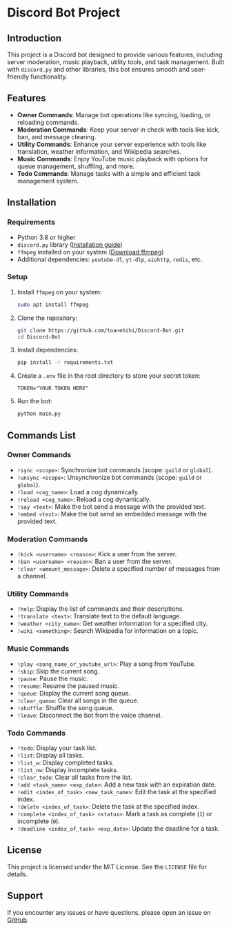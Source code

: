 
# Discord Bot Project

## Introduction
This project is a Discord bot designed to provide various features, including server moderation, music playback, utility tools, and task management. Built with `discord.py` and other libraries, this bot ensures smooth and user-friendly functionality.

## Features
- **Owner Commands**: Manage bot operations like syncing, loading, or reloading commands.
- **Moderation Commands**: Keep your server in check with tools like kick, ban, and message clearing.
- **Utility Commands**: Enhance your server experience with tools like translation, weather information, and Wikipedia searches.
- **Music Commands**: Enjoy YouTube music playback with options for queue management, shuffling, and more.
- **Todo Commands**: Manage tasks with a simple and efficient task management system.

## Installation
### Requirements
- Python 3.8 or higher
- `discord.py` library ([Installation guide](https://discordpy.readthedocs.io/en/stable/))
- `ffmpeg` installed on your system ([Download ffmpeg](https://ffmpeg.org/download.html))
- Additional dependencies: `youtube-dl`, `yt-dlp`, `aiohttp`, `redis`, etc.
### Setup
1. Install `ffmpeg` on your system:
   ```bash
   sudo apt install ffmpeg
   ```
2. Clone the repository:
   ```bash
   git clone https://github.com/toanehihi/Discord-Bot.git
   cd Discord-Bot
   ```
3. Install dependencies:
   ```bash
   pip install -r requirements.txt
   ```
4. Create a `.env` file in the root directory to store your secret token:
   ```
   TOKEN="YOUR TOKEN HERE"
   ```
5. Run the bot:
   ```bash
   python main.py
   ```

## Commands List
### Owner Commands
- `!sync <scope>`: Synchronize bot commands (scope: `guild` or `global`).
- `!unsync <scope>`: Unsynchronize bot commands (scope: `guild` or `global`).
- `!load <cog_name>`: Load a cog dynamically.
- `!reload <cog_name>`: Reload a cog dynamically.
- `!say <text>`: Make the bot send a message with the provided text.
- `!embed <text>`: Make the bot send an embedded message with the provided text.

### Moderation Commands
- `!kick <username> <reason>`: Kick a user from the server.
- `!ban <username> <reason>`: Ban a user from the server.
- `!clear <amount_message>`: Delete a specified number of messages from a channel.

### Utility Commands
- `!help`: Display the list of commands and their descriptions.
- `!translate <text>`: Translate text to the default language.
- `!weather <city_name>`: Get weather information for a specified city.
- `!wiki <something>`: Search Wikipedia for information on a topic.

### Music Commands
- `!play <song_name_or_youtube_url>`: Play a song from YouTube.
- `!skip`: Skip the current song.
- `!pause`: Pause the music.
- `!resume`: Resume the paused music.
- `!queue`: Display the current song queue.
- `!clear_queue`: Clear all songs in the queue.
- `!shuffle`: Shuffle the song queue.
- `!leave`: Disconnect the bot from the voice channel.

### Todo Commands
- `!todo`: Display your task list.
- `!list`: Display all tasks.
- `!list_w`: Display completed tasks.
- `!list_nw`: Display incomplete tasks.
- `!clear_todo`: Clear all tasks from the list.
- `!add <task_name> <exp_date>`: Add a new task with an expiration date.
- `!edit <index_of_task> <new_task_name>`: Edit the task at the specified index.
- `!delete <index_of_task>`: Delete the task at the specified index.
- `!complete <index_of_task> <status>`: Mark a task as complete (`1`) or incomplete (`0`).
- `!deadline <index_of_task> <exp_date>`: Update the deadline for a task.

## License
This project is licensed under the MIT License. See the `LICENSE` file for details.

## Support
If you encounter any issues or have questions, please open an issue on [GitHub](https://github.com/toanehihi/Discord-Bot/issues).
